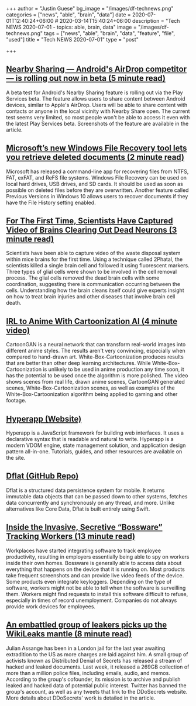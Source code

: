+++
author = "Justin Guese"
bg_image = "/images/df-technews.png"
categories = ["news", "able", "brain", "data"]
date = 2020-07-01T12:40:24+06:00 # 2020-03-14T15:40:24+06:00
description = "Tech NEWS 2020-07-01 - topics: able, brain, data"
image = "/images/df-technews.png"
tags = ["news", "able", "brain", "data", "feature", "file", "used"]
title = "Tech NEWS 2020-07-01"
type = "post"

+++

## [Nearby Sharing — Android's AirDrop competitor — is rolling out now in beta (5 minute read)](https://www.androidpolice.com/2020/06/30/nearby-sharing-androids-airdrop-competitor-is-rolling-out-now-in-beta/?scrolla=5eb6d68b7fedc32c19ef33b4/1/0100017309dde24f-37a07c10-6a6e-415e-8071-b7a7dc51349e-000000/D7ScPDmZIXmP9ad0ZAUeYcZKdkDIfSJ4L-S51emVxXI=147)

A beta test for Android's Nearby Sharing feature is rolling out via the Play Services beta. The feature allows users to share content between Android devices, similar to Apple's AirDrop. Users will be able to share content with contacts or anyone in the local vicinity with Nearby Share open. The current test seems very limited, so most people won't be able to access it even with the latest Play Services beta. Screenshots of the feature are available in the article.

## [Microsoft’s new Windows File Recovery tool lets you retrieve deleted documents (2 minute read)](https://www.theverge.com/21306670/microsoft-windows-file-recovery-tool-app-download-features/1/0100017309dde24f-37a07c10-6a6e-415e-8071-b7a7dc51349e-000000/1ghiJ6HQrBfflqEOY4Y_QUze6ZJsSEyeCpTa13KRlg8=147)

Microsoft has released a command-line app for recovering files from NTFS, FAT, exFAT, and ReFS file systems. Windows File Recovery can be used on local hard drives, USB drives, and SD cards. It should be used as soon as possible on deleted files before they are overwritten. Another feature called Previous Versions in Windows 10 allows users to recover documents if they have the File History setting enabled.

## [For The First Time, Scientists Have Captured Video of Brains Clearing Out Dead Neurons (3 minute read)](https://www.sciencealert.com/for-the-first-time-scientists-capture-video-of-brains-clearing-out-dead-neurons/1/0100017309dde24f-37a07c10-6a6e-415e-8071-b7a7dc51349e-000000/3PjMnn16wlPChsQVEgVNmqvBlNhtv9xQc08iVffBve4=147)

Scientists have been able to capture video of the waste disposal system within mice brains for the first time. Using a technique called 2Phatal, the scientists killed a single brain cell and followed it using fluorescent markers. Three types of glial cells were shown to be involved in the cell removal process. The glial cells removed the dead brain cells with some coordination, suggesting there is communication occurring between the cells. Understanding how the brain cleans itself could give experts insight on how to treat brain injuries and other diseases that involve brain cell death.

## [IRL to Anime With Cartoonization AI (4 minute video)](https://www.youtube.com/watch?v=KRE4QZAXYu4&feature=youtu.be/1/0100017309dde24f-37a07c10-6a6e-415e-8071-b7a7dc51349e-000000/rcbAKfTjyv4p18148lG-9NBxDDtfyauVcMVxY5SQ0sA=147)

CartoonGAN is a neural network that can transform real-world images into different anime styles. The results aren't very convincing, especially when compared to hand-drawn art. White-Box-Cartoonization produces results that are better than other deep learning architectures. While White-Box-Cartoonization is unlikely to be used in anime production any time soon, it has the potential to be used once the algorithm is more polished. The video shows scenes from real life, drawn anime scenes, CartoonGAN generated scenes, White-Box-Cartoonization scenes, as well as examples of the White-Box-Cartoonization algorithm being applied to gaming and other footage.

## [Hyperapp (Website)](https://hyperapp.dev//1/0100017309dde24f-37a07c10-6a6e-415e-8071-b7a7dc51349e-000000/fT6Adg0Xmzhitcq1MbAM5T6MFPLTIYpWfTyAlaILfZw=147)

Hyperapp is a JavaScript framework for building web interfaces. It uses a declarative syntax that is readable and natural to write. Hyperapp is a modern VDOM engine, state management solution, and application design pattern all-in-one. Tutorials, guides, and other resources are available on the site.

## [Dflat (GitHub Repo)](https://github.com/liuliu/dflat/1/0100017309dde24f-37a07c10-6a6e-415e-8071-b7a7dc51349e-000000/NeOjPZreeJ69J5XUB4IMrTwYIbNDiHO6uC1BBUUdlNA=147)

Dflat is a structured data persistence system for mobile. It returns immutable data objects that can be passed down to other systems, fetches data concurrently and synchronously on any thread, and more. Unlike alternatives like Core Data, Dflat is built entirely using Swift.

## [Inside the Invasive, Secretive “Bossware” Tracking Workers (13 minute read)](https://www.eff.org/deeplinks/2020/06/inside-invasive-secretive-bossware-tracking-workers/1/0100017309dde24f-37a07c10-6a6e-415e-8071-b7a7dc51349e-000000/SqmijIfF5-wT_4xHRykfFUqif-Pq1y3RBIwZktYWE08=147)

Workplaces have started integrating software to track employee productivity, resulting in employers essentially being able to spy on workers inside their own homes. Bossware is generally able to access data about everything that happens on the device that it is running on. Most products take frequent screenshots and can provide live video feeds of the device. Some products even integrate keyloggers. Depending on the type of software, workers might not be able to tell when the software is surveilling them. Workers might find requests to install this software difficult to refuse, especially in times of record unemployment. Companies do not always provide work devices for employees.

## [An embattled group of leakers picks up the WikiLeaks mantle (8 minute read)](https://arstechnica.com/information-technology/2020/06/an-embattled-group-of-leakers-picks-up-the-wikileaks-mantle//1/0100017309dde24f-37a07c10-6a6e-415e-8071-b7a7dc51349e-000000/hwf4IQE-UFhZMFDuMn0loAxzggFBbhp6Bsyd5yt_zIw=147)

Julian Assange has been in a London jail for the last year awaiting extradition to the US as more charges are laid against him. A small group of activists known as Distributed Denial of Secrets has released a stream of hacked and leaked documents. Last week, it released a 269GB collection of more than a million police files, including emails, audio, and memos. According to the group's cofounder, its mission is to archive and publish leaked and hacked data of potential public interest. Twitter has banned the group's account, as well as any tweets that link to the DDoSecrets website. More details about DDoSecrets' work is detailed in the article.

